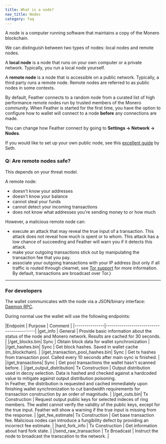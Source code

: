 ```yaml
---
title: What is a node?
nav_title: Nodes
category: faq
---
```


A node is a computer running software that maintains a copy of the Monero blockchain.

We can distinguish between two types of nodes: local nodes and remote nodes.

A **local node** is a node that runs on your own computer or a private network. Typically, you run a local node yourself.

A **remote node** is a node that is accessible on a public network. Typically, a third party runs a remote node. Remote nodes are referred to as public nodes in some contexts.

By default, Feather connects to a random node from a curated list of high performance remote nodes run by trusted members of the Monero community. When Feather is started for the first time, you have the option to configure how to wallet will connect to a node **before** any connections are made.

You can change how Feather connect by going to **Settings → Network → Nodes**.


If you would like to set up your own public node, see this [excellent guide](https://sethforprivacy.com/guides/run-a-monero-node/) by Seth.

### Q: Are remote nodes safe?

This depends on your threat model.

A remote node:

- doesn't know your addresses
- doesn't know your balance
- cannot steal your funds
- cannot detect your incoming transactions
- does not know what addresses you're sending money to or how much

However, a malicious remote node can:

- execute an attack that may reveal the true input of a transaction. This attack does not reveal how much is spent or to whom. This attack has a low chance of succeeding and Feather will warn you if it detects this attack.
- make your outgoing transactions stick out by manipulating the transaction fee that you pay.
- associate your outgoing transactions with your IP address (but only if all traffic is routed through clearnet, see [Tor support](tor-support) for more information. By default, transactions are broadcast over Tor.)

---

### For developers

The wallet communicates with the node via a JSON/binary interface: [Daemon RPC](https://www.getmonero.org/resources/developer-guides/daemon-rpc.html).

During normal use the wallet will use the following endpoints:

|Endpoint       | Purpose | Comment                        |
|---------------|------------------------------------------|
|get_info      | General | Provide basic information about the status of the node and Monero network. Results are cached for 30 seconds. |
|/get_blocks.bin| Sync    | Obtain block data for wallet synchronization |
|/get_hashes.bin| Sync    | Get block hashes. Saved in wallet cache (m_blockchain). |
|/get_transaction_pool_hashes.bin| Sync | Get tx hashes from transaction pool. Called every 10 seconds after main sync is finished. |
|/get_transactions| Sync | Get pool transactions the wallet hasn't scanned before. |
|/get_output_distribution| Tx Construction | Output distribution used in decoy selection. Data is hashed and checked against a hardcoded value to mitigate against output distribution poisoning.<br>In Feather, the distribution is requested and cached immediately upon finishing wallet synchronization to cut bandwidth requirements for transaction construction by an order of magnitude. |
|/get_outs.bin| Tx Construction | Request output public keys for selected indeces of ring members. The wallet cannot verify the validity of the public keys, except for the true input. Feather will show a warning if the true input is missing from the response. |
|get_fee_estimate| Tx Construction | Get base transaction fee. Malicious nodes can introduce a fungibility defect by providing an incorrect fee estimate. |
|hard_fork_info | Tx Construction | Get information about hard fork state. |
|/send_raw_transaction | Tx Broadcast | Instruct the node to broadcast the transcation to the network. |


